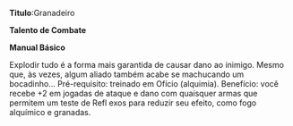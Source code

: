 **Titulo**:Granadeiro

**Talento de Combate**

**Manual Básico**

 Explodir tudo é a forma mais garantida de causar dano ao inimigo. Mesmo que, às vezes, algum aliado também acabe se machucando um bocadinho... Pré-requisito: treinado em Ofício (alquimia). Benefício: você recebe +2 em jogadas de ataque e dano com quaisquer armas que permitem um teste de Refl exos para reduzir seu efeito, como fogo alquímico e granadas.